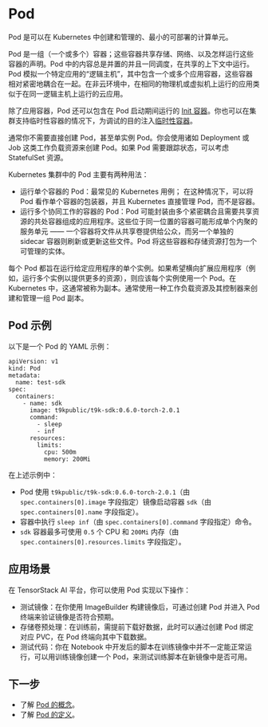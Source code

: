 # Pod

Pod 是可以在 Kubernetes 中创建和管理的、最小的可部署的计算单元。

Pod 是一组（一个或多个）容器；这些容器共享存储、网络、以及怎样运行这些容器的声明。Pod 中的内容总是并置的并且一同调度，在共享的上下文中运行。Pod 模拟一个特定应用的“逻辑主机”，其中包含一个或多个应用容器，这些容器相对紧密地耦合在一起。在非云环境中，在相同的物理机或虚拟机上运行的应用类似于在同一逻辑主机上运行的云应用。

除了应用容器，Pod 还可以包含在 Pod 启动期间运行的 <a target="_blank" rel="noopener noreferrer" href="https://kubernetes.io/docs/concepts/workloads/pods/init-containers/">Init 容器</a>。你也可以在集群支持临时性容器的情况下，为调试的目的注入<a target="_blank" rel="noopener noreferrer" href="https://kubernetes.io/docs/concepts/workloads/pods/ephemeral-containers/">临时性容器</a>。

通常你不需要直接创建 Pod，甚至单实例 Pod。你会使用诸如 Deployment 或 Job 这类工作负载资源来创建 Pod。如果 Pod 需要跟踪状态，可以考虑 StatefulSet 资源。

Kubernetes 集群中的 Pod 主要有两种用法：

* 运行单个容器的 Pod：最常见的 Kubernetes 用例； 在这种情况下，可以将 Pod 看作单个容器的包装器，并且 Kubernetes 直接管理 Pod，而不是容器。
* 运行多个协同工作的容器的 Pod：Pod 可能封装由多个紧密耦合且需要共享资源的共处容器组成的应用程序。这些位于同一位置的容器可能形成单个内聚的服务单元 —— 一个容器将文件从共享卷提供给公众，而另一个单独的 sidecar 容器则刷新或更新这些文件。Pod 将这些容器和存储资源打包为一个可管理的实体。

每个 Pod 都旨在运行给定应用程序的单个实例。如果希望横向扩展应用程序（例如，运行多个实例以提供更多的资源），则应该每个实例使用一个 Pod。在 Kubernetes 中，这通常被称为副本。通常使用一种工作负载资源及其控制器来创建和管理一组 Pod 副本。

## Pod 示例

以下是一个 Pod 的 YAML 示例：

```
apiVersion: v1
kind: Pod
metadata:
  name: test-sdk
spec:
  containers:
    - name: sdk
      image: t9kpublic/t9k-sdk:0.6.0-torch-2.0.1
      command:
        - sleep
        - inf
      resources:
        limits:
          cpu: 500m
          memory: 200Mi
```

在上述示例中：

* Pod 使用 `t9kpublic/t9k-sdk:0.6.0-torch-2.0.1`（由 `spec.containers[0].image` 字段指定）镜像启动容器 `sdk`（由 `spec.containers[0].name` 字段指定）。
* 容器中执行 `sleep inf`（由 `spec.containers[0].command` 字段指定）命令。
* `sdk` 容器最多可使用 `0.5` 个 CPU 和 `200Mi` 内存（由 `spec.containers[0].resources.limits` 字段指定）。

## 应用场景

在 TensorStack AI 平台，你可以使用 Pod 实现以下操作：

* 测试镜像：在你使用 ImageBuilder 构建镜像后，可通过创建 Pod 并进入 Pod 终端来验证镜像是否符合预期。
* 存储卷预处理：在训练前，需提前下载好数据，此时可以通过创建 Pod 绑定对应 PVC，在 Pod 终端向其中下载数据。
* 测试代码：你在 Notebook 中开发后的脚本在训练镜像中并不一定能正常运行，可以用训练镜像创建一个 Pod，来测试训练脚本在新镜像中是否可用。

## 下一步

* 了解 <a target="_blank" rel="noopener noreferrer" href="https://kubernetes.io/docs/concepts/workloads/pods/">Pod 的概念</a>。
* 了解 <a target="_blank" rel="noopener noreferrer" href="https://kubernetes.io/docs/reference/kubernetes-api/workload-resources/pod-v1/">Pod 的定义</a>。
